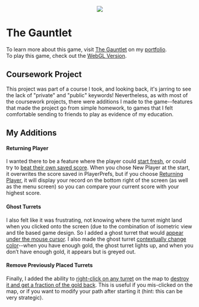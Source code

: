 <p align="center">
  <img src="https://daren-stottrup.notion.site/image/https%3A%2F%2Fs3-us-west-2.amazonaws.com%2Fsecure.notion-static.com%2Fb140d187-a902-4d20-8bdf-d8e8f32ca37a%2FGauntlet_High_Score.png?table=block&id=1e40faa3-311b-433b-84df-b1b2c0013ee0&spaceId=f2ac5bd7-db8b-4b29-8205-809cd644ec3b&width=2000&userId=&cache=v2">
</p>

# The Gauntlet
To learn more about this game, visit [The Gauntlet](https://daren-stottrup.notion.site/The-Gauntlet-d60031524148480a895a7bcf8693a9ba) on my [portfolio](https://daren-stottrup.notion.site/Game-Portfolio-3bc5aac8cfcb4d32af26f20301371155).
<br>
To play this game, check out the [WebGL Version](https://play.unity.com/mg/other/webgl-builds-42193).

## Coursework Project
This project was part of a course I took, and looking back, it's jarring to see the lack of "private" and "public" keywords! Nevertheless, as with most of the coursework projects, there were additions I made to the game--features that made the project go from simple homework, to games that I felt comfortable sending to friends to play as evidence of my education.

## My Additions

#### Returning Player
I wanted there to be a feature where the player could [start fresh](https://github.com/dangerdaren/The-Gauntlet/blob/acca196975e5d5d79d9d40e1f958755fc51db570/Assets/UI/NewPlayer.cs#L23-L27), or could try to [beat their own saved score](Assets/Bank/HighScore.cs). When you chose New Player at the start, it overwrites the score saved in PlayerPrefs, but if you choose [Returning Player](https://github.com/dangerdaren/The-Gauntlet/blob/acca196975e5d5d79d9d40e1f958755fc51db570/Assets/UI/NewPlayer.cs#L29-L33), it will display your record on the bottom right of the screen (as well as the menu screen) so you can compare your current score with your highest score.

#### Ghost Turrets
I also felt like it was frustrating, not knowing where the turret might land when you clicked onto the screen (due to the combination of isometric view and tile based game design. So I added a ghost turret that would [appear under the mouse cursor](https://github.com/dangerdaren/The-Gauntlet/blob/acca196975e5d5d79d9d40e1f958755fc51db570/Assets/Environment/Tile.cs#L84-L92). I also made the ghost turret [contextually change color](https://github.com/dangerdaren/The-Gauntlet/blob/acca196975e5d5d79d9d40e1f958755fc51db570/Assets/Environment/Tile.cs#L124-L148)--when you have enough gold, the ghost turret lights up, and when you don’t have enough gold, it appears but is greyed out.

#### Remove Previously Placed Turrets
Finally, I added the ability to [right-click on any turret](https://github.com/dangerdaren/The-Gauntlet/blob/acca196975e5d5d79d9d40e1f958755fc51db570/Assets/Environment/Tile.cs#L97-L112) on the map to [destroy it and get a fraction of the gold back](https://github.com/dangerdaren/The-Gauntlet/blob/acca196975e5d5d79d9d40e1f958755fc51db570/Assets/Tower/Tower.cs#L52-L78). This is useful if you mis-clicked on the map, or if you want to modify your path after starting it (hint: this can be very strategic).
